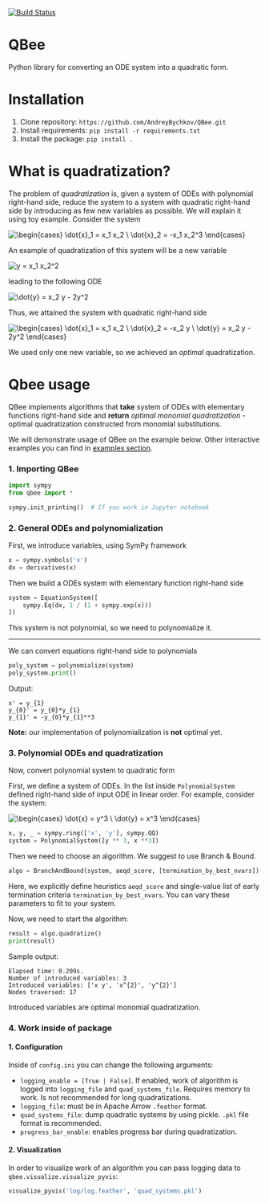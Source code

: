 [![Build Status](https://travis-ci.com/AndreyBychkov/QBee.svg?branch=master)](https://travis-ci.com/AndreyBychkov/QBee)

# QBee
Python library for converting an ODE system into a quadratic form.

# Installation

1. Clone repository: `https://github.com/AndreyBychkov/QBee.git` 
2. Install requirements: `pip install -r requirements.txt`
3. Install the package: `pip install .`

# What is quadratization?

The problem of *quadratization* is, given a system of ODEs with polynomial right-hand side, reduce the system to a system with quadratic right-hand side by introducing as few new variables as possible.
We will explain it using toy example. Consider the system

![\begin{cases} \dot{x}_1 = x_1 x_2 \\ \dot{x}_2 = -x_1 x_2^3 \end{cases}](https://render.githubusercontent.com/render/math?math=%5Cbegin%7Bcases%7D%20%5Cdot%7Bx%7D_1%20%3D%20x_1%20x_2%20%5C%5C%20%5Cdot%7Bx%7D_2%20%3D%20-x_1%20x_2%5E3%20%5Cend%7Bcases%7D)

An example of quadratization of this system will be a new variable

![y = x_1 x_2^2](https://render.githubusercontent.com/render/math?math=y%20%3D%20x_1%20x_2%5E2)

leading to the following ODE

![\dot{y} = x_2 y - 2y^2](https://render.githubusercontent.com/render/math?math=%5Cdot%7By%7D%20%3D%20x_2%20y%20-%202y%5E2)

Thus, we attained the system with quadratic right-hand side

![\begin{cases} \dot{x}_1 = x_1 x_2 \\ \dot{x}_2 = -x_2 y \\ \dot{y} = x_2 y - 2y^2 \end{cases}](https://render.githubusercontent.com/render/math?math=%5Cbegin%7Bcases%7D%20%5Cdot%7Bx%7D_1%20%3D%20x_1%20x_2%20%5C%5C%20%5Cdot%7Bx%7D_2%20%3D%20-x_2%20y%20%5C%5C%20%5Cdot%7By%7D%20%3D%20x_2%20y%20-%202y%5E2%20%5Cend%7Bcases%7D)

We used only one new variable, so we achieved an *optimal* quadratization. 

# Qbee usage

QBee implements algorithms that **take** system of ODEs with elementary functions right-hand side and
**return** *optimal monomial quadratization* - optimal quadratization constructed from monomial substitutions.

We will demonstrate usage of QBee on the example below. Other interactive examples you can find in [examples section](old_examples). 

### 1. Importing QBee

```python
import sympy
from qbee import *

sympy.init_printing()  # If you work in Jupyter notebook 
```

### 2. General ODEs and polynomialization

First, we introduce variables, using SymPy framework
```python
x = sympy.symbols('x')
dx = derivatives(x)
```

Then we build a ODEs system with elementary function right-hand side
```python
system = EquationSystem([
    sympy.Eq(dx, 1 / (1 + sympy.exp(x)))
])
```

This system is not polynomial, so we need to polynomialize it.

---

We can convert equations right-hand side to polynomials
```python
poly_system = polynomialize(system)
poly_system.print()
```
Output:
```
x' = y_{1}
y_{0}' = y_{0}*y_{1}
y_{1}' = -y_{0}*y_{1}**3
```

**Note:** our implementation of polynomialization is **not** optimal yet. 

### 3. Polynomial ODEs and quadratization

Now, convert polynomial system to quadratic form

First, we define a system of ODEs.
In the list inside `PolynomialSystem` defined right-hand side of input ODE in linear order.
For example, consider the system:

![\begin{cases} \dot{x} = y^3 \\ \dot{y} = x^3 \end{cases}](https://render.githubusercontent.com/render/math?math=%5Cbegin%7Bcases%7D%20%5Cdot%7Bx%7D_1%20%3D%20x_1%20x_2%20%5C%5C%20%5Cdot%7Bx%7D_2%20%3D%20-x_2%20y%20%5C%5C%20%5Cdot%7By%7D%20%3D%20x_2%20y%20-%202y%5E2%20%5Cend%7Bcases%7D)


```python
x, y, _ = sympy.ring(['x', 'y'], sympy.QQ)
system = PolynomialSystem([y ** 3, x **3])
```

Then we need to choose an algorithm. We suggest to use Branch & Bound.

```python
algo = BranchAndBound(system, aeqd_score, [termination_by_best_nvars])
```

Here, we explicitly define heuristics `aeqd_score` and single-value list of early termination criteria `termination_by_best_nvars`.
You can vary these parameters to fit to your system. 

Now, we need to start the algorithm:
```python
result = algo.quadratize()
print(result)
```

Sample output:
```
Elapsed time: 0.209s.
Number of introduced variables: 3
Introduced variables: ['x y', 'x^{2}', 'y^{2}']
Nodes traversed: 17
```

Introduced variables are optimal monomial quadratization.

### 4. Work inside of package

#### 1. Configuration

Inside of `config.ini` you can change the following arguments:
* `logging_enable = [True | False]`. If enabled, work of algorithm is logged into `logging_file` and `quad_systems_file`. Requires memory to work. Is not recommended for long quadratizations.
* `logging_file`: must be in Apache Arrow `.feather` format.
* `quad_systems_file`: dump quadratic systems by using pickle. `.pkl` file format is recommended.
* `progress_bar_enable`: enables progress bar during quadratization.

#### 2. Visualization

In order to visualize work of an algorithm you can pass logging data to `qbee.visualize.visualize_pyvis`:
```python
visualize_pyvis('log/log.feather', 'quad_systems.pkl')
```






